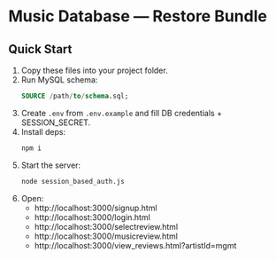 # Music Database — Restore Bundle

## Quick Start
1. Copy these files into your project folder.
2. Run MySQL schema:
   ```sql
   SOURCE /path/to/schema.sql;
   ```
3. Create `.env` from `.env.example` and fill DB credentials + SESSION_SECRET.
4. Install deps:
   ```bash
   npm i
   ```
5. Start the server:
   ```bash
   node session_based_auth.js
   ```
6. Open:
   - http://localhost:3000/signup.html
   - http://localhost:3000/login.html
   - http://localhost:3000/selectreview.html
   - http://localhost:3000/musicreview.html
   - http://localhost:3000/view_reviews.html?artistId=mgmt
